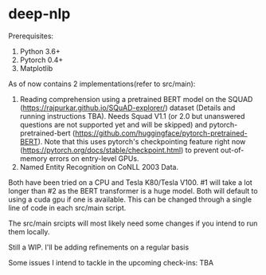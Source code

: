 # deep-nlp

Prerequisites:

1. Python 3.6+
2. Pytorch 0.4+
3. Matplotlib

As of now contains 2 implementations(refer to src/main):

1. Reading comprehension using a pretrained BERT model on the SQUAD (https://rajpurkar.github.io/SQuAD-explorer/) dataset (Details and running instructions TBA). Needs Squad V1.1 (or 2.0 but unanswered questions are not supported yet and will be skipped) and pytorch-pretrained-bert (https://github.com/huggingface/pytorch-pretrained-BERT). Note that this uses pytorch's checkpointing feature right now (https://pytorch.org/docs/stable/checkpoint.html) to prevent out-of-memory errors on entry-level GPUs.
2. Named Entity Recognition on CoNLL 2003 Data. 


Both have been tried on a CPU and Tesla K80/Tesla V100. #1 will take a lot longer than #2 as the BERT transformer is a huge model. Both will default to using a cuda gpu if one is available. This can be changed through a single line of code in each src/main script.

The src/main srcipts will most likely need some changes if you intend to run them locally.

Still a WIP. I'll be adding refinements on a regular basis

Some issues I intend to tackle in the upcoming check-ins: TBA

